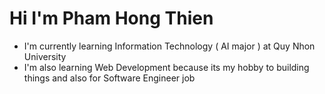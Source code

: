 # Hi I'm Pham Hong Thien
* I'm currently learning Information Technology ( AI major ) at Quy Nhon University
* I'm also learning Web Development because its my hobby to building things and also for Software Engineer job

